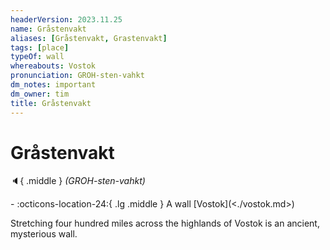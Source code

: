 ```yaml
---
headerVersion: 2023.11.25
name: Gråstenvakt
aliases: [Gråstenvakt, Grastenvakt]
tags: [place]
typeOf: wall
whereabouts: Vostok
pronunciation: GROH-sten-vahkt
dm_notes: important
dm_owner: tim
title: Gråstenvakt
---
```

# Gråstenvakt
:speaker:{ .middle } *(GROH-sten-vahkt)*  
<div class="grid cards ext-narrow-margin ext-one-column" markdown>
-    :octicons-location-24:{ .lg .middle } A wall [Vostok](<./vostok.md>)  
</div>


Stretching four hundred miles across the highlands of Vostok is an ancient, mysterious wall. 

